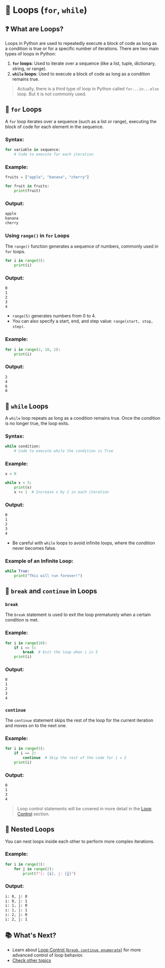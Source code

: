 # 🔄 Loops (`for`, `while`)

## ❓ What are Loops?

Loops in Python are used to repeatedly execute a block of code as long as a condition is true or for a specific number of iterations. There are two main types of loops in Python:

1. **`for` loops**: Used to iterate over a sequence (like a list, tuple, dictionary, string, or range).
2. **`while` loops**: Used to execute a block of code as long as a condition remains true.

> Actually, there is a third type of loop in Python called `for...in...else` loop. But it is not commonly used.

## 🔁 `for` Loops

A `for` loop iterates over a sequence (such as a list or range), executing the block of code for each element in the sequence.

### Syntax:

```python
for variable in sequence:
    # Code to execute for each iteration
```

### Example:

```python
fruits = ["apple", "banana", "cherry"]

for fruit in fruits:
    print(fruit)
```

### Output:

```bash
apple
banana
cherry
```

### Using `range()` in `for` Loops

The `range()` function generates a sequence of numbers, commonly used in `for` loops.

```python
for i in range(5):
    print(i)
```

### Output:

```bash
0
1
2
3
4
```

- `range(5)` generates numbers from 0 to 4.
- You can also specify a start, end, and step value: `range(start, stop, step)`.

### Example:

```python
for i in range(2, 10, 2):
    print(i)
```

### Output:

```bash
2
4
6
8
```

## 🔄 `while` Loops

A `while` loop repeats as long as a condition remains true. Once the condition is no longer true, the loop exits.

### Syntax:

```python
while condition:
    # Code to execute while the condition is True
```

### Example:

```python
x = 0

while x < 5:
    print(x)
    x += 1  # Increase x by 1 in each iteration
```

### Output:

```bash
0
1
2
3
4
```

- Be careful with `while` loops to avoid infinite loops, where the condition never becomes false.

### Example of an Infinite Loop:

```python
while True:
    print("This will run forever!")
```

## 🔄 `break` and `continue` in Loops

### `break`

The `break` statement is used to exit the loop prematurely when a certain condition is met.

### Example:

```python
for i in range(10):
    if i == 5:
        break  # Exit the loop when i is 5
    print(i)
```

### Output:

```bash
0
1
2
3
4
```

### `continue`

The `continue` statement skips the rest of the loop for the current iteration and moves on to the next one.

### Example:

```python
for i in range(5):
    if i == 2:
        continue  # Skip the rest of the code for i = 2
    print(i)
```

### Output:

```bash
0
1
3
4
```

> Loop control statements will be covered in more detail in the [Loop Control](./loop-control.md) section.

## 🔄 Nested Loops

You can nest loops inside each other to perform more complex iterations.

### Example:

```python
for i in range(3):
    for j in range(2):
        print(f"i: {i}, j: {j}")
```

### Output:

```bash
i: 0, j: 0
i: 0, j: 1
i: 1, j: 0
i: 1, j: 1
i: 2, j: 0
i: 2, j: 1
```

## 📚 What's Next?

- Learn about [Loop Control (`break`, `continue`, `enumerate`)](./loop-control.md) for more advanced control of loop behavior.
- [Check other topics](../README.md)
